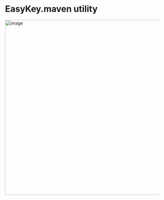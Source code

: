 # EasyKey.maven utility

<img width="574" alt="image" src="https://github.com/nschlimm/EasyKey.shellmenu/assets/876604/37f76f5e-55af-445a-987d-b2787473a057">
